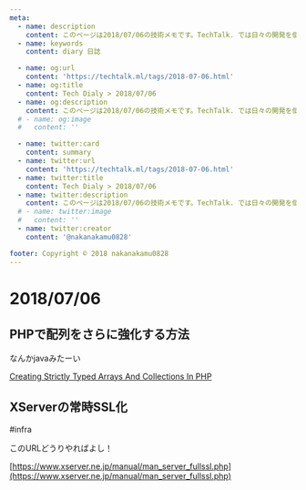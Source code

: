 ```yaml
---
meta:
  - name: description
    content: このページは2018/07/06の技術メモです。TechTalk. では日々の開発を個人メモとして残しています。将来に向けて技術ノウハウを蓄積することを目的とします。
  - name: keywords
    content: diary 日誌

  - name: og:url
    content: 'https://techtalk.ml/tags/2018-07-06.html'
  - name: og:title
    content: Tech Dialy > 2018/07/06
  - name: og:description
    content: このページは2018/07/06の技術メモです。TechTalk. では日々の開発を個人メモとして残しています。将来に向けて技術ノウハウを蓄積することを目的とします。
  # - name: og:image
  #   content: ''

  - name: twitter:card
    content: summary
  - name: twitter:url
    content: 'https://techtalk.ml/tags/2018-07-06.html'
  - name: twitter:title
    content: Tech Dialy > 2018/07/06
  - name: twitter:description
    content: このページは2018/07/06の技術メモです。TechTalk. では日々の開発を個人メモとして残しています。将来に向けて技術ノウハウを蓄積することを目的とします。
  # - name: twitter:image
  #   content: ''
  - name: twitter:creator
    content: '@nakanakamu0828'

footer: Copyright © 2018 nakanakamu0828
---
```

# 2018/07/06
## PHPで配列をさらに強化する方法

なんかjavaみたーい

[Creating Strictly Typed Arrays And Collections In PHP](https://www.sitepoint.com/creating-strictly-typed-arrays-collections-php/)

## XServerの常時SSL化
#infra

このURLどうりやればよし！

[https://www.xserver.ne.jp/manual/man_server_fullssl.php](https://www.xserver.ne.jp/manual/man_server_fullssl.php)